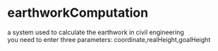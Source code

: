 # earthworkComputation
a system used to calculate the earthwork in civil engineering  
you need to enter three parameters: coordinate,realHeight,goalHeight
